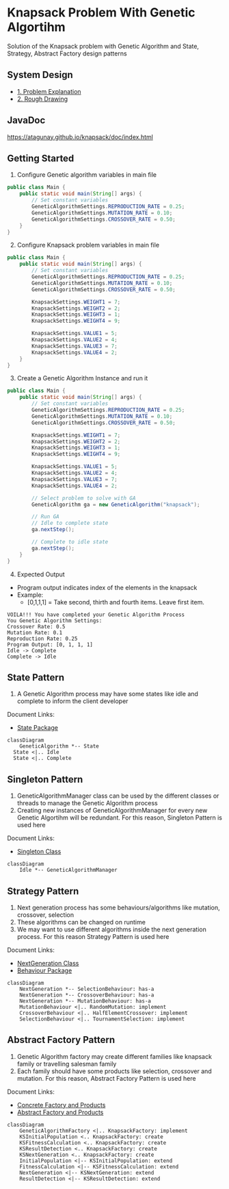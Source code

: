 # Knapsack Problem With Genetic Algortihm

Solution of the Knapsack problem with Genetic Algorithm and State, Strategy,
Abstract Factory design patterns

## System Design

* [1. Problem Explanation](systemDesign/knapsack.md)
* [2. Rough Drawing](https://miro.com/app/board/uXjVNGdVCg4=/?share_link_id=657114321129)

## JavaDoc

https://atagunay.github.io/knapsack/doc/index.html

## Getting Started

1. Configure Genetic algorithm variables in main file

```java
public class Main {
    public static void main(String[] args) {
        // Set constant variables
        GeneticAlgorithmSettings.REPRODUCTION_RATE = 0.25;
        GeneticAlgorithmSettings.MUTATION_RATE = 0.10;
        GeneticAlgorithmSettings.CROSSOVER_RATE = 0.50;
    }
}
```

2. Configure Knapsack problem variables in main file

```java
public class Main {
    public static void main(String[] args) {
        // Set constant variables
        GeneticAlgorithmSettings.REPRODUCTION_RATE = 0.25;
        GeneticAlgorithmSettings.MUTATION_RATE = 0.10;
        GeneticAlgorithmSettings.CROSSOVER_RATE = 0.50;

        KnapsackSettings.WEIGHT1 = 7;
        KnapsackSettings.WEIGHT2 = 2;
        KnapsackSettings.WEIGHT3 = 1;
        KnapsackSettings.WEIGHT4 = 9;

        KnapsackSettings.VALUE1 = 5;
        KnapsackSettings.VALUE2 = 4;
        KnapsackSettings.VALUE3 = 7;
        KnapsackSettings.VALUE4 = 2;
    }
}
```

3. Create a Genetic Algorithm Instance and run it

```java
public class Main {
    public static void main(String[] args) {
        // Set constant variables
        GeneticAlgorithmSettings.REPRODUCTION_RATE = 0.25;
        GeneticAlgorithmSettings.MUTATION_RATE = 0.10;
        GeneticAlgorithmSettings.CROSSOVER_RATE = 0.50;

        KnapsackSettings.WEIGHT1 = 7;
        KnapsackSettings.WEIGHT2 = 2;
        KnapsackSettings.WEIGHT3 = 1;
        KnapsackSettings.WEIGHT4 = 9;

        KnapsackSettings.VALUE1 = 5;
        KnapsackSettings.VALUE2 = 4;
        KnapsackSettings.VALUE3 = 7;
        KnapsackSettings.VALUE4 = 2;

        // Select problem to solve with GA
        GeneticAlgorithm ga = new GeneticAlgorithm("knapsack");

        // Run GA
        // Idle to complete state
        ga.nextStep();

        // Complete to idle state
        ga.nextStep();
    }
}
```

4. Expected Output

* Program output indicates index of the elements in the knapsack
* Example:
  * [0,1,1,1] = Take second, thirth and fourth items. Leave first item.

```
VOILA!!! You have completed your Genetic Algorithm Process
You Genetic Algorithm Settings:
Crossover Rate: 0.5
Mutation Rate: 0.1
Reproduction Rate: 0.25
Program Output: [0, 1, 1, 1]
Idle -> Complete
Complete -> Idle
```

## State Pattern
1. A Genetic Algorithm process may have some states like idle and complete to inform the client developer

Document Links:
* [State Package](https://atagunay.github.io/knapsack/doc/state/package-summary.html)

```mermaid
classDiagram
    GeneticAlgorithm *-- State
  State <|.. Idle
  State <|.. Complete
```

## Singleton Pattern

1. GeneticAlgorithmManager class can be used by the different classes or threads to manage the Genetic Algorithm process
2. Creating new instances of GeneticAlgorithmManager for every new Genetic Algortihm will be redundant. For this reason, 
Singleton Pattern is used here

Document Links:
* [Singleton Class](https://atagunay.github.io/knapsack/doc/genetic/GeneticAlgorithmManager.html)

```mermaid
classDiagram
    Idle *-- GeneticAlgorithmManager
```

## Strategy Pattern

1. Next generation process has some behaviours/algorithms like mutation, crossover, selection
2. These algorithms can be changed on runtime
3. We may want to use different algorithms inside the next generation process. For this reason Strategy Pattern is used here

Document Links:
* [NextGeneration Class](https://atagunay.github.io/knapsack/doc/genetic/NextGeneration.html)
* [Behaviour Package](https://atagunay.github.io/knapsack/doc/behaviour/package-summary.html)

```mermaid
classDiagram
    NextGeneration *-- SelectionBehaviour: has-a
    NextGeneration *-- CrossoverBehaviour: has-a
    NextGeneration *-- MutationBehaviour: has-a
    MutationBehaviour <|.. RandomMutation: implement
    CrossoverBehaviour <|.. HalfElementCrossover: implement
    SelectionBehaviour <|.. TournamentSelection: implement
```

## Abstract Factory Pattern

1. Genetic Algorithm factory may create different families like knapsack family or travelling salesman family
2. Each family should have some products like selection, crossover and mutation. For this reason, 
Abstract Factory Pattern is used here

Document Links:
* [Concrete Factory and Products](https://atagunay.github.io/knapsack/doc/knapsack/package-summary.html)
* [Abstract Factory and Products](https://atagunay.github.io/knapsack/doc/genetic/package-summary.html)

```mermaid
classDiagram
    GeneticAlgorithmFactory <|.. KnapsackFactory: implement
    KSInitialPopulation <.. KnapsackFactory: create
    KSFitnessCalculation <.. KnapsackFactory: create
    KSResultDetection <.. KnapsackFactory: create
    KSNextGeneration <.. KnapsackFactory: create
    InitialPopulation <|-- KSInitialPopulation: extend
    FitnessCalculation <|-- KSFitnessCalculation: extend
    NextGeneration <|-- KSNextGeneration: extend
    ResultDetection <|-- KSResultDetection: extend
```

 